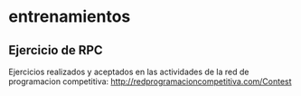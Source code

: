 # entrenamientos

## Ejercicio de RPC

Ejercicios realizados y aceptados en las actividades de la red de programacion competitiva: http://redprogramacioncompetitiva.com/Contest


